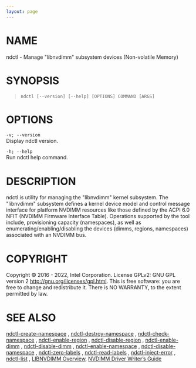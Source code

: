 ```yaml
---
layout: page
---
```


# NAME

ndctl - Manage "libnvdimm" subsystem devices (Non-volatile Memory)

# SYNOPSIS

>     ndctl [--version] [--help] [OPTIONS] COMMAND [ARGS]

# OPTIONS

`-v; --version`  
Display ndctl version.

`-h; --help`  
Run ndctl help command.

# DESCRIPTION

ndctl is utility for managing the "libnvdimm" kernel subsystem. The
"libnvdimm" subsystem defines a kernel device model and control message
interface for platform NVDIMM resources like those defined by the ACPI
6.0 NFIT (NVDIMM Firmware Interface Table). Operations supported by the
tool include, provisioning capacity (namespaces), as well as
enumerating/enabling/disabling the devices (dimms, regions, namespaces)
associated with an NVDIMM bus.

# COPYRIGHT

Copyright © 2016 - 2022, Intel Corporation. License GPLv2: GNU GPL
version 2 <http://gnu.org/licenses/gpl.html>. This is free software: you
are free to change and redistribute it. There is NO WARRANTY, to the
extent permitted by law.

# SEE ALSO

[ndctl-create-namespace](ndctl-create-namespace) , [ndctl-destroy-namespace](ndctl-destroy-namespace) ,
[ndctl-check-namespace](ndctl-check-namespace) , [ndctl-enable-region](ndctl-enable-region) , [ndctl-disable-region](ndctl-disable-region) ,
[ndctl-enable-dimm](ndctl-enable-dimm) , [ndctl-disable-dimm](ndctl-disable-dimm) , [ndctl-enable-namespace](ndctl-enable-namespace) ,
[ndctl-disable-namespace](ndctl-disable-namespace) , [ndctl-zero-labels](ndctl-zero-labels) , [ndctl-read-labels](ndctl-read-labels) ,
[ndctl-inject-error](ndctl-inject-error) , [ndctl-list](ndctl-list) , [LIBNVDIMM
Overview](https://www.kernel.org/doc/Documentation/nvdimm/nvdimm.txt),
[NVDIMM Driver Writer’s
Guide](http://pmem.io/documents/NVDIMM_Driver_Writers_Guide.pdf)
